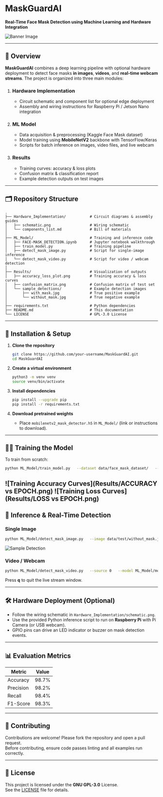 # MaskGuardAI

**Real-Time Face Mask Detection using Machine Learning and Hardware Integration**

![Banner Image](Results/IMG-20210606-WA0053.jpg)

---

## 📘 Overview

**MaskGuardAI** combines a deep learning pipeline with optional hardware deployment to detect face masks **in images**, **videos**, and **real-time webcam streams**.  The project is organized into three main modules:

1. ### Hardware Implementation  
   - Circuit schematic and component list for optional edge deployment  
   - Assembly and wiring instructions for Raspberry Pi / Jetson Nano integration  

2. ### ML Model  
   - Data acquisition & preprocessing (Kaggle Face Mask dataset)  
   - Model training using **MobileNetV2** backbone with TensorFlow/Keras  
   - Scripts for batch inference on images, video files, and live webcam  

3. ### Results  
   - Training curves: accuracy & loss plots  
   - Confusion matrix & classification report  
   - Example detection outputs on test images  

---

## 🗂️ Repository Structure

```
.
├── Hardware_Implementation/           # Circuit diagrams & assembly guides
│   ├── schematic.png                  # Wiring schematic
│   └── components_list.md             # Bill of materials
│
├── ML_Model/                          # Training and inference code
│   ├── FACE-MASK_DETECTION.ipynb      # Jupyter notebook walkthrough
│   ├── train_model.py                 # Training pipeline
│   ├── detect_mask_image.py           # Script for single-image inference
│   └── detect_mask_video.py           # Script for video / webcam detection
│
├── Results/                           # Visualization of outputs
│   ├── accuracy_loss_plot.png         # Training accuracy & loss curves
│   ├── confusion_matrix.png           # Confusion matrix of test set
│   └── sample_detections/             # Example detection images
│       ├── with_mask.jpg              # True positive example
│       └── without_mask.jpg           # True negative example
│
├── requirements.txt                   # Python dependencies
├── README.md                          # This documentation
└── LICENSE                            # GPL-3.0 License
```

---

## 🔧 Installation & Setup

1. **Clone the repository**  
   ```bash
   git clone https://github.com/your-username/MaskGuardAI.git
   cd MaskGuardAI
   ```

2. **Create a virtual environment**  
   ```bash
   python3 -m venv venv
   source venv/bin/activate
   ```

3. **Install dependencies**  
   ```bash
   pip install --upgrade pip
   pip install -r requirements.txt
   ```

4. **Download pretrained weights**  
   - Place `mobilenetv2_mask_detector.h5` in `ML_Model/` (link or instructions to download).

---

## 🏋️‍♂️ Training the Model

To train from scratch:
```bash
python ML_Model/train_model.py   --dataset data/face_mask_dataset/   --epochs 20   --batch-size 32   --model-output ML_Model/mobilenetv2_mask_detector.h5
```

![Training Accuracy Curves](Results/ACCURACY vs EPOCH.png)
![Training Loss Curves](Results/LOSS vs EPOCH.png)
---

## 🤖 Inference & Real-Time Detection

### Single Image
```bash
python ML_Model/detect_mask_image.py   --image data/test/without_mask.jpg   --model ML_Model/mobilenetv2_mask_detector.h5
```
![Sample Detection](Results/IMG-20210607-WA0000.jpg)

### Video / Webcam
```bash
python ML_Model/detect_mask_video.py   --source 0   --model ML_Model/mobilenetv2_mask_detector.h5
```
Press **q** to quit the live stream window.

---

## 🛠️ Hardware Deployment (Optional)

- Follow the wiring schematic in `Hardware_Implementation/schematic.png`.  
- Use the provided Python inference script to run on **Raspberry Pi** with Pi Camera (or USB webcam).  
- GPIO pins can drive an LED indicator or buzzer on mask detection events.

---

## 📊 Evaluation Metrics

| Metric       | Value    |
| ------------ | -------- |
| Accuracy     | 98.7%    |
| Precision    | 98.2%    |
| Recall       | 98.4%    |
| F1-Score     | 98.3%    |


---

## 🤝 Contributing

Contributions are welcome! Please fork the repository and open a pull request.  
Before contributing, ensure code passes linting and all examples run correctly.

---

## 📄 License

This project is licensed under the **GNU GPL-3.0** License.  
See the [LICENSE](LICENSE) file for details.

